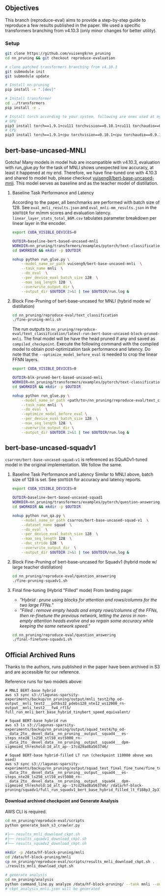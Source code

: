 ## Objectives
This branch (reproduce-eval) aims to provide a step-by-step guide to reproduce a few results published in the paper. We used a specific transformers branching from v4.10.3 (only minor changes for better utility). 


### Setup
```bash
git clone https://github.com/vuiseng9/nn_pruning
cd nn_pruning && git checkout reproduce-evaluation

# clone patched transformers branching from v4.10.3
git submodule init
git submodule update

# Install nn-pruning
pip install -e ".[dev]"

# Install transformer
cd ../transformers
pip install -e .

# Install torch according to your system, following are ones used at my end for this documentation
# GPU
pip3 install torch==1.9.1+cu111 torchvision==0.10.1+cu111 torchaudio==0.9.1 -f https://download.pytorch.org/whl/torch_stable.html
# CPU
pip3 install torch==1.9.1+cpu torchvision==0.10.1+cpu torchaudio==0.9.1 -f https://download.pytorch.org/whl/torch_stable.html
```

## bert-base-uncased-MNLI
Gotcha! Many models in model hub are incompatible with v4.10.3, evaluation with run_glue.py for the task of MNLI shows unexpected low accuracy, at least it happened at my end. Therefore, we have fine-tuned one with 4.10.3 and shared to model hub, please checkout [vuiseng9/bert-base-uncased-mnli](https://huggingface.co/vuiseng9/bert-base-uncased-mnli). This model serves as baseline and as the teacher model of distillation.
1. Baseline Task Performance and Latency
    
    According to the paper, all benchmarks are performed with batch size of 128. See ```eval_mnli_results.json``` and ```eval_mnli-mm_results.json``` in the ```$OUTDIR``` for m/mm scores and evaluation latency. ```linear_layer_stats_total_86M.csv``` tabulates parameter breakdown per linear layer in the encoder.
    ```bash
    export CUDA_VISIBLE_DEVICES=0

    OUTDIR=baseline-bert-based-uncased-mnli
    WORKDIR=nn_pruning/transformers/examples/pytorch/text-classification
    cd $WORKDIR && mkdir -p $OUTDIR

    nohup python run_glue.py \
        --model_name_or_path vuiseng9/bert-base-uncased-mnli  \
        --task_name mnli  \
        --do_eval  \
        --per_device_eval_batch_size 128  \
        --max_seq_length 128  \
        --overwrite_output_dir \
        --output_dir $OUTDIR 2>&1 | tee $OUTDIR/run.log &
    ```

1. Block Fine-Pruning of bert-base-uncased for MNLI (hybrid mode w/ distillation)
    ```bash
    cd nn_pruning/reproduce-eval/text_classification
    ./fine-pruning-mnli.sh
    ```
    The run outputs to ```nn_pruning/reproduce-eval/text_classification/latest-run-bert-base-uncased-block-pruned-mnli```. The final model will be have the head pruned if any and saved as ```compiled_checkpoint```. Execute the following command with the compiled model to obtain post-optimization task performance and latency. Do note that the ```--optimize_model_before_eval``` is needed to crop the linear FFNN layers.
    ```bash
    export CUDA_VISIBLE_DEVICES=0

    OUTDIR=blk-pruned-bert-based-uncased-mnli
    WORKDIR=nn_pruning/transformers/examples/pytorch/text-classification
    cd $WORKDIR && mkdir -p $OUTDIR

    nohup python run_glue.py \
        --model_name_or_path <path/to>/nn_pruning/reproduce-eval/text_classification/latest-run-bert-base-uncased-block-pruned-mnli/compiled_checkpoint  \
        --task_name mnli  \
        --do_eval  \
        --optimize_model_before_eval \
        --per_device_eval_batch_size 128  \
        --max_seq_length 128  \
        --overwrite_output_dir \
        --output_dir $OUTDIR 2>&1 | tee $OUTDIR/run.log &
    ```


## bert-base-uncased-squadv1
```csarron/bert-base-uncased-squad-v1``` is referenced as SQuADv1-tuned model in the original implementation. We follow the same.
1. Baseline Task Performance and Latency
    Similar to MNLI above, batch size of 128 is set. See ```$OUTDIR``` for accuracy and latency reports. 
    ```bash
    export CUDA_VISIBLE_DEVICES=0

    OUTDIR=baseline-bert-based-uncased-squad1
    WORKDIR=nn_pruning/transformers/examples/pytorch/question-answering
    cd $WORKDIR && mkdir -p $OUTDIR

    nohup python run_qa.py \
        --model_name_or_path csarron/bert-base-uncased-squad-v1  \
        --dataset_name squad  \
        --do_eval  \
        --per_device_eval_batch_size 128  \
        --max_seq_length 128  \
        --doc_stride 128  \
        --overwrite_output_dir  \
        --output_dir $OUTDIR 2>&1 | tee $OUTDIR/run.log &
    ```

1. Block Fine-Pruning of bert-base-uncased for Squadv1 (hybrid mode w/ large teacher distillation)
    ```bash
    cd nn_pruning/reproduce-eval/question_answering
    ./fine-pruning-squadv1.sh
    ```
1. Final fine-tuning (Hybrid "Filled" mode)
    From landing page:
    - *"Hybrid : prune using blocks for attention and rows/columns for the two large FFNs."*
    - *"Filled : remove empty heads and empty rows/columns of the FFNs, then re-finetune the previous network, letting the zeros in non-empty attention heads evolve and so regain some accuracy while keeping the same network speed."*
    ```bash
    cd nn_pruning/reproduce-eval/question_answering
    ./final-finetune-squadv1.sh
    ```

## Official Archived Runs
Thanks to the authors, runs published in the paper have been archived in S3 and are accessible for our reference.

Reference runs for two models above:
```
# MNLI BERT-base hybrid
aws s3 sync s3://lagunas-sparsity-experiments/backup/nn_pruning/output/mnli_test2/hp_od-output__mnli_test2___pdtbs32_pdebs128_nte12_ws12000_rn-output__mnli_test2___fw4_rfl5/ full_run_mnli_bert_base_hybrid_tinybert_speed_equivalent/

# Squad BERT-base hybrid run
aws s3 ls s3://lagunas-sparsity-experiments/backup/nn_pruning/output/squad_test4/hp_od-__data_2to__devel_data__nn_pruning__output__squad4___es-steps_nte20_ls250_stl50_est5000_rn-__data_2to__devel_data__nn_pruning__output__squad4___dpm-sigmoied_threshold:1d_alt_ap--17cd29ad8a563746/

# Squad BERT-base hybrid-filled LT run (checkpoint 110000 above was used)
aws s3 sync s3://lagunas-sparsity-experiments/backup/nn_pruning/output/squad_test_final_fine_tune/fine_tuned_hp_od-__data_2to__devel_data__nn_pruning__output__squad4___es-steps_nte20_ls250_stl50_est5000_rn-__data_2to__devel_data__nn_pruning__output__squad4___dpm-sigmoied_threshold:1d_alt_ap--17cd29ad8a563746/ /data/hf-block-pruning/squadv1/full_run_squadv1_bert_base_hybrid_filled_lt_f188p3_2p31x
```
#### Download archived checkpoint and Generate Analysis
AWS CLI is required.
```bash
cd nn_pruning/reproduce-eval/scripts
python generate_bash_s3_crawler.py

#├── results_mnli_download_ckpt.sh
#├── results_squadv1_download_ckpt.sh
#└── results_squadv2_download_ckpt.sh

mkdir -p /data/hf-block-pruning/mnli
cd /data/hf-block-pruning/mnli
cp nn_pruning/reproduce-eval/scripts/results_mnli_download_ckpt.sh .
./results_mnli_download_ckpt.sh

# generate analysis
cd nn_pruning/analysis
python command_line.py analyze /data/hf-block-pruning/ --task mnli --output /data/hf-block-pruning/mnli/ckpt_analysis
# ckpt_analysis_mnli.json will be generated
```

<!-- ### Benchmark Block-pruned Squad

# quantization in pytest requires this version
pip3 install torch==1.8.2+cu111 torchvision==0.9.2+cu111 torchaudio===0.8.2 -f https://download.pytorch.org/whl/lts/1.8/torch_lts.html
``` -->


